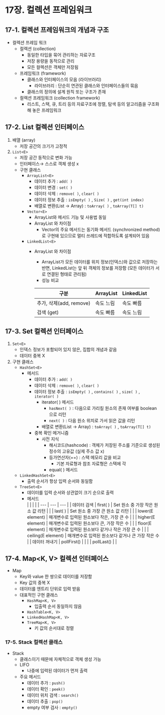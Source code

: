 # 17장. 컬렉션 프레임워크

## 17-1. 컬렉션 프레임워크의 개념과 구조

- 컬렉션 프레임 워크
    - 컬렉션 (collection)
        - 동일한 타입을 묶어 관리하는 자료구조
        - 저장 용량을 동적으로 관리
        - 모든 컬렉션은 객체만 저장됨
    - 프레임워크 (framework)
        - 클래스와 인터페이스의 모음 (라이브러리)
            - 라이브러리 : 단순히 연관된 클래스와 인터페이스들의 묶음
        - 클래스의 정의에 설계 원칙 또는 구조가 존재
    - 컬렉션 프레임워크 (collection framework)
        - 리스트, 스택, 큐, 트리 등의 자료구조에 정렬, 탐색 등의 알고리즘을 구조화해 놓은 프레임워크

## 17-2. List<E> 컬렉션 인터페이스

1. 배열 (array)
    - 저장 공간의 크기가 고정적
2. `List<E>`
    - 저장 공간 동적으로 변화 가능
    - 인터페이스→ 스스로 객체 생성 x
    - 구현 클래스
        - `ArrayList<E>`
            - 데이터 추가 : `add( )`
            - 데이터 변경 : `set( )`
            - 데이터 삭제 : `remove( )`, `clear( )`
            - 데이터 정보 추출 : `isEmpty( )` , `Size( )` , `get(int index)`
            - 배열로 변환(List → Array) : `toArray( )`  , `toArray(T[] t)`
        - `Vector<E>`
            - ArrayList<E>와 메서드 기능 및 사용법 동일
            - ArrayList 와 차이점
                - Vector의 주요 메서드는 동기화 메서드 (synchronized method)로 구현돼 있으므로 멀티 쓰레드에 적합하도록 설계되어 있음
        - `LinkedList<E>`
            - ArrayList 와 차이점
                - ArrayList<E>가 모든 데이터를 위치 정보(인덱스)와 값으로 저장하는 반면, LinkedList<E>는 앞 뒤 객체의 정보를 저장함 (모든 데이터가 서로 연결된 형태로 관리됨)
                - 성능 비교
                
                | 구분 | ArrayList<E> | LinkedList<E> |
                | --- | --- | --- |
                | 추가, 삭제(add, remove) | 속도 느림 | 속도 빠름 |
                | 검색 (get) | 속도 빠름 | 속도 느림 |

## 17-3. Set<E> 컬렉션 인터페이스

1. `Set<E>`
    - 인덱스 정보가 포함되어 있지 않은, 집합의 개념과 같음
    - 데이터 중복 X
2. 구현 클래스
    - `HashSet<E>`
        - 메서드
             - 데이터 추가 : `add( )`
            - 데이터 삭제 : `remove( )`, `clear( )`
            - 데이터 정보 추출 : `isEmpty( )` , `contains( )` , `size( )` , `iterator( )`
                - iterator( ) 메서드
                    - `hasNext( )` : 다음으로 가리킬 원소의 존재 여부를 boolean으로 리턴
                    - `next( )` : 다음 원소 위치로 가서 읽은 값을 리턴
                - 배열로 변환(List → Array) : `toArray( )`  , `toArray(T[] t)`
            - 중복 확인 메거니즘
                - 사전 지식
                    - 해시코드(hashcode) : 객체가 저장된 주소를 기준으로 생성된 정수의 고유값 (실제 주소 값 x)
                    - 등가연산자(==) : 스택 메모리 값을 비교
                        - 기본 자료형과 참조 자료형은 스택에 각
                    - equal( ) 메서드
    - `LinkedHashSet<E>`
         - 출력 순서가 항상 입력 순서와 동일함
    - `TreeSet<E>`
        - 데이터를 입력 순서와 상관없이 크기 순으로 출력
        - 메서드            
            |  |  |  |
            | --- | --- | --- |
            | 데이터 검색 | first( ) | Set 원소 중 가장 작은 원소 값 리턴 |
            |  | last( ) | Set 원소 중 가장 큰 원소 값 리턴 |
            |  | lower(E element) | 매개변수로 입력된 원소보다 작은, 가장 큰 수  |
            |  | higher(E element) | 매개변수로 입력된 원소보다 큰, 가장 작은 수 |
            |  | floor(E element) | 매개변수로 입력된 원소보다 같거나 작은 가장 큰 수   |
            |  | ceiling(E element) | 매개변수로 입력된 원소보다 같거나 큰 가장 작은 수 |
            | 데이터 꺼내기 | pollFirst() |  |
            |  | pollLast() |  |

## 17-4. Map<K, V> 컬렉션 인터페이스

- Map
    - Key와 value 한 쌍으로 데이터를 저장함
    - Key 값의 중복 X
    - 데이터를 엔트리 단위로 입력 받음
    - 대표적인 구현 클래스
        - `HashMap<K, V>`
            - 입출력 순서 동일하지 않음
        - `HashTable<K, V>`
        - `LinkedHashMap<K, V>`
        - `TreeMap<K, V>`
            - 키 값의 순서대로 정렬

### 17-5. Stack<E> 컬렉션 클래스

- Stack
    - 클래스이기 때문에 자체적으로 객체 생성 가능
    - LIFO
        - 나중에 입력된 데이터가 먼저 출력
    - 주요 메서드
        - 데이터 추가 : `push()`
        - 데이터 확인 : `peek()`
        - 데이터 위치 검색 : `search()`
        - 데이터 추출 : `pop()`
        - empty 여부 검사 : `empty()`